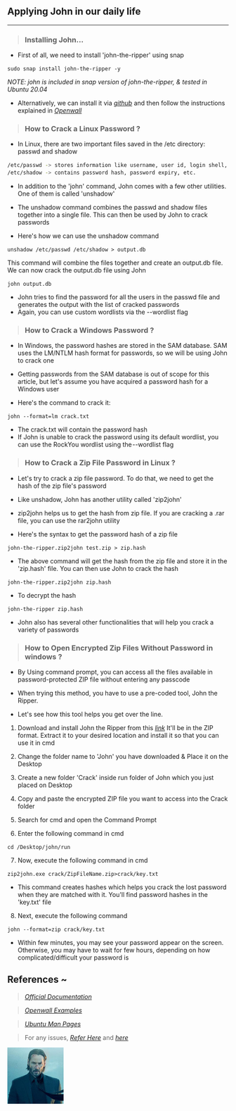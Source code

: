 
## Applying John in our daily life
----------------------------------

> ### Installing John...

* First of all, we need to install 'john-the-ripper' using snap
```
sudo snap install john-the-ripper -y
```

_NOTE: john is included in snap version of john-the-ripper, & tested in Ubuntu 20.04_

* Alternatively, we can install it via _[github](https://github.com/openwall/john.git)_ and then follow the instructions explained in _[Openwall](https://www.openwall.com/john/doc/INSTALL.shtml)_

> ### How to Crack a Linux Password ?

* In Linux, there are two important files saved in the /etc directory: passwd and shadow
```bash
/etc/passwd -> stores information like username, user id, login shell, etc.
/etc/shadow -> contains password hash, password expiry, etc.
```

* In addition to the 'john' command, John comes with a few other utilities. One of them is called 'unshadow'

* The unshadow command combines the passwd and shadow files together into a single file. This can then be used by John to crack passwords

* Here's how we can use the unshadow command
```
unshadow /etc/passwd /etc/shadow > output.db
```

This command will combine the files together and create an output.db file. We can now crack the output.db file using John
```
john output.db
```

* John tries to find the password for all the users in the passwd file and generates the output with the list of cracked passwords
* Again, you can use custom wordlists via the --wordlist flag

> ### How to Crack a Windows Password ?

* In Windows, the password hashes are stored in the SAM database. SAM uses the LM/NTLM hash format for passwords, so we will be using John to crack one

* Getting passwords from the SAM database is out of scope for this article, but let's assume you have acquired a password hash for a Windows user

* Here's the command to crack it:
```
john --format=lm crack.txt
```

* The crack.txt will contain the password hash
* If John is unable to crack the password using its default wordlist, you can use the RockYou wordlist using the --wordlist flag

> ### How to Crack a Zip File Password in Linux ?

* Let's try to crack a zip file password. To do that, we need to get the hash of the zip file's password

* Like unshadow, John has another utility called 'zip2john' 
* zip2john helps us to get the hash from zip file. If you are cracking a .rar file, you can use the rar2john utility

* Here's the syntax to get the password hash of a zip file
```
john-the-ripper.zip2john test.zip > zip.hash
```

* The above command will get the hash from the zip file and store it in the 'zip.hash' file. You can then use John to crack the hash
```
john-the-ripper.zip2john zip.hash
```

* To decrypt the hash
```
john-the-ripper zip.hash
```

* John also has several other functionalities that will help you crack a variety of passwords

> ### How to Open Encrypted Zip Files Without Password in windows ?

* By Using command prompt, you can access all the files available in password-protected ZIP file without entering any passcode 

* When trying this method, you have to use a pre-coded tool, John the Ripper.

* Let's see how this tool helps you get over the line.

1. Download and install John the Ripper from this _[link](https://web.archive.org/web/20190315141023/https:/www.openwall.com/john/)_ It'll be in the ZIP format. Extract it to your desired location and install it so that you can use it in cmd

2. Change the folder name to 'John' you have downloaded & Place it on the Desktop

3. Create a new folder 'Crack' inside run folder of John which you just placed on Desktop

4. Copy and paste the encrypted ZIP file you want to access into the Crack folder

5. Search for cmd and open the Command Prompt

6. Enter the following command in cmd
```
cd /Desktop/john/run
```

7. Now, execute the following command in cmd
```
zip2john.exe crack/ZipFileName.zip>crack/key.txt
```
* This command creates hashes which helps you crack the lost password when they are matched with it. You'll find password hashes in the 'key.txt' file

8. Next, execute the following command 
```
john --format=zip crack/key.txt
```
* Within few minutes, you may see your password appear on the screen. Otherwise, you may have to wait for few hours, depending on how complicated/difficult your password is


## References ~

> _[Official Documentation](https://www.openwall.com/john/)_

> _[Openwall Examples](https://www.openwall.com/john/doc/EXAMPLES.shtml)_

> _[Ubuntu Man Pages](https://manpages.ubuntu.com/manpages/focal/en/man8/john.8.html)_

> For any issues, _[Refer Here](https://superuser.com/questions/1457837/command-zip2john-is-not-working)_ and _[here](https://www.freecodecamp.org/news/crack-passwords-using-john-the-ripper-pentesting-tutorial/)_

![keanu_Reeves](imgs/johnwick.jpg)
